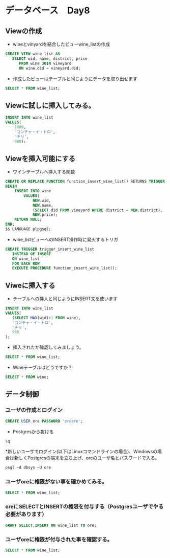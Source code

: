 # データベース　Day8

## Viewの作成

* wineとvinyardを結合したビューwine_listの作成

```SQL
CREATE VIEW wine_list AS
   SELECT wid, name, district, price
      FROM wine JOIN vineyard 
      ON wine.did = vineyard.did;
```

* 作成したビューはテーブルと同じようにデータを取り出せます

```SQL
SELECT * FROM wine_list;
```

## Viewに試しに挿入してみる。

```SQL
INSERT INTO wine_list 
VALUES(   
	1000,
	'コンチャ・イ・トロ',  
	'チリ',  
	980);
```

## Viewを挿入可能にする

* ワインテーブルへ挿入する関数

```SQL
CREATE OR REPLACE FUNCTION function_insert_wine_list() RETURNS TRIGGER AS $$
BEGIN
	INSERT INTO wine 
		VALUES(
    		NEW.wid,
    		NEW.name,
     		(SELECT did FROM vineyard WHERE district = NEW.district),
       		NEW.price);
	RETURN NULL;
END;
$$ LANGUAGE plpgsql;
```

* wine_listビューへのINSERT操作時に発火するトリガ

```SQL
CREATE TRIGGER trigger_insert_wine_list
   INSTEAD OF INSERT
   ON wine_list 
   FOR EACH ROW
   EXECUTE PROCEDURE function_insert_wine_list();
 ```
 
 ## Viweに挿入する
 
 * テーブルへの挿入と同じようにINSERT文を使います
 
```SQL
INSERT INTO wine_list 
VALUES(
   (SELECT MAX(wid)+1 FROM wine),
   'コンチャ・イ・トロ',
   'チリ',
   980
);
```

* 挿入されたか確認してみましょう。

```SQL
SELECT * FROM wine_list;
```

* Wineテーブルはどうですか？

```SQL
SELECT * FROM wine;
```

## データ制御

### ユーザの作成とログイン

```SQL
CREATE USER ore PASSWORD 'oreore';
```
* Postgresから抜ける
```SQL
\q
```
*新しいユーザでログイン(以下はLinuxコマンドラインの場合)、Windowsの場合は新しくPostgresの端末を立ち上げ、oreのユーザ名とパスワードで入る。
```SQL
psql –d dbsys –U ore
```

### ユーザoreに権限がない事を確かめてみる。
```SQL
SELECT * FROM wine_list;
```

### oreにSELECTとINSERTの権限を付与する（Postgresユーザでやる必要があります）
```SQL
GRANT SELECT,INSERT ON wine_list TO ore;
```

### ユーザoreに権限が付与された事を確認する。
```SQL
SELECT * FROM wine_list;
```
